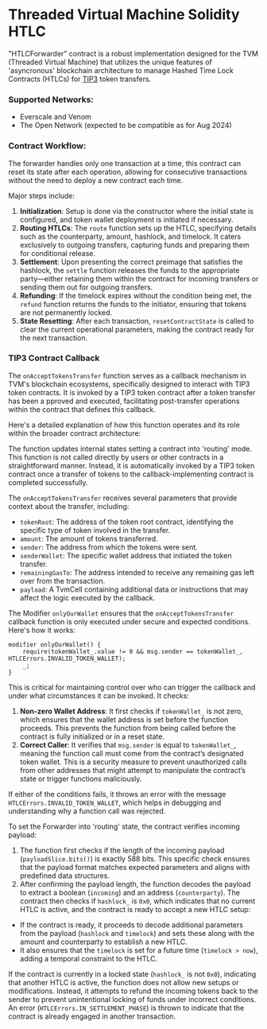 # Threaded Virtual Machine Solidity HTLC

"HTLCForwarder" contract is a robust implementation designed for the TVM (Threaded Virtual Machine) that utilizes the
unique features of 'asyncronous' blockchain architecture to manage Hashed Time Lock Contracts (HTLCs) for
[TIP3](https://github.com/broxus/tip3) token transfers.

### Supported Networks:

- Everscale and Venom
- The Open Network (expected to be compatible as for Aug 2024)

### Contract Workflow:

The forwarder handles only one transaction at a time, this contract can reset its state after each operation,
allowing for consecutive transactions without the need to deploy a new contract each time.

Major steps include:

1. **Initialization**: Setup is done via the constructor where the initial state is configured, and token wallet
   deployment is initiated if necessary.
2. **Routing HTLCs**: The `route` function sets up the HTLC, specifying details such as the counterparty, amount,
   hashlock, and timelock. It caters exclusively to outgoing transfers, capturing funds and preparing them for conditional
   release.
3. **Settlement**: Upon presenting the correct preimage that satisfies the hashlock, the `settle` function releases the
   funds to the appropriate party—either retaining them within the contract for incoming transfers or sending them out for
   outgoing transfers.
4. **Refunding**: If the timelock expires without the condition being met, the `refund` function returns the funds to
   the initiator, ensuring that tokens are not permanently locked.
5. **State Resetting**: After each transaction, `resetContractState` is called to clear the current operational
   parameters, making the contract ready for the next transaction.

### TIP3 Contract Callback

The `onAcceptTokensTransfer` function serves as a callback mechanism in TVM's blockchain ecosystems, specifically
designed to interact with TIP3 token contracts. It is invoked by a TIP3 token contract after a token transfer has been a
pproved and executed, facilitating post-transfer operations within the contract that defines this callback.

Here's a detailed explanation of how this function operates and its role within the broader contract architecture:

The function updates internal states setting a contract into 'routing' mode. This function is not called directly by
users or other contracts in a straightforward manner. Instead, it is automatically invoked by a TIP3 token contract once
a transfer of tokens to the callback-implementing contract is completed successfully.

The `onAcceptTokensTransfer` receives several parameters that provide context about the transfer, including:

- `tokenRoot`: The address of the token root contract, identifying the specific type of token involved in the transfer.
- `amount`: The amount of tokens transferred.
- `sender`: The address from which the tokens were sent.
- `senderWallet`: The specific wallet address that initiated the token transfer.
- `remainingGasTo`: The address intended to receive any remaining gas left over from the transaction.
- `payload`: A TvmCell containing additional data or instructions that may affect the logic executed by the callback.

The Modifier `onlyOurWallet` ensures that the `onAcceptTokensTransfer` callback function is only executed under secure
and expected conditions. Here's how it works:

```solidity
modifier onlyOurWallet() {
    require(tokenWallet_.value != 0 && msg.sender == tokenWallet_, HTLCErrors.INVALID_TOKEN_WALLET);
    _;
}
```

This is critical for maintaining control over who can trigger the callback and under what circumstances it can be
invoked. It checks:

1.  **Non-zero Wallet Address**: It first checks if `tokenWallet_` is not zero, which ensures that the wallet address is
    set before the function proceeds. This prevents the function from being called before the contract is fully initialized
    or in a reset state.
2.  **Correct Caller**: It verifies that `msg.sender` is equal to `tokenWallet_`, meaning the function call must come
    from the contract’s designated token wallet. This is a security measure to prevent unauthorized calls from other
    addresses that might attempt to manipulate the contract’s state or trigger functions maliciously.

If either of the conditions fails, it throws an error with the message `HTLCErrors.INVALID_TOKEN_WALLET`, which helps
in debugging and understanding why a function call was rejected.

To set the Forwarder into 'routing' state, the contract verifies incoming payload:

1. The function first checks if the length of the incoming payload (`payloadSlice.bits()`) is exactly 588 bits. This
   specific check ensures that the payload format matches expected parameters and aligns with predefined data structures.
2. After confirming the payload length, the function decodes the payload to extract a boolean (`incoming`) and an
   address (`counterparty`). The contract then checks if `hashlock_` is `0x0`, which indicates that no current HTLC is
   active, and the contract is ready to accept a new HTLC setup:

- If the contract is ready, it proceeds to decode additional parameters from the payload (`hashlock` and `timelock`)
  and sets these along with the amount and counterparty to establish a new HTLC.
- It also ensures that the `timelock` is set for a future time (`timelock > now`), adding a temporal constraint to the
  HTLC.

If the contract is currently in a locked state (`hashlock_` is not `0x0`), indicating that another HTLC is active, the
function does not allow new setups or modifications. Instead, it attempts to refund the incoming tokens back to the
sender to prevent unintentional locking of funds under incorrect conditions. An error (`HTLCErrors.IN_SETTLEMENT_PHASE`)
is thrown to indicate that the contract is already engaged in another transaction.
